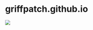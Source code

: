 # griffpatch.github.io

<a href="https://automate.browserstack.com/public-build/<badge_key>"><img src='https://automate.browserstack.com/badge.svg?badge_key=<badge_key>'/></a>
